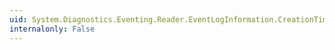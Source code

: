 ```yaml
---
uid: System.Diagnostics.Eventing.Reader.EventLogInformation.CreationTime
internalonly: False
---
```

